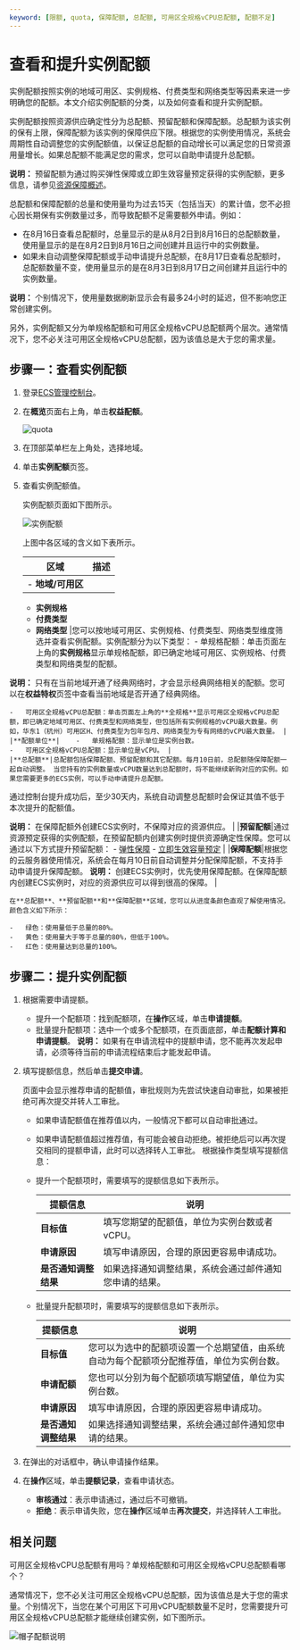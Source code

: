 ```yaml
---
keyword: [限额, quota, 保障配额, 总配额, 可用区全规格vCPU总配额, 配额不足]
---
```


# 查看和提升实例配额

实例配额按照实例的地域可用区、实例规格、付费类型和网络类型等因素来进一步明确您的配额。本文介绍实例配额的分类，以及如何查看和提升实例配额。

实例配额按照资源供应确定性分为总配额、预留配额和保障配额。总配额为该实例的保有上限，保障配额为该实例的保障供应下限。根据您的实例使用情况，系统会周期性自动调整您的实例配额值，以保证总配额的自动增长可以满足您的日常资源用量增长。如果总配额不能满足您的需求，您可以自助申请提升总配额。

**说明：** 预留配额为通过购买弹性保障或立即生效容量预定获得的实例配额，更多信息，请参见[资源保障概述](/intl.zh-CN/实例/选择实例购买方式/资源保障/资源保障概述.md)。

总配额和保障配额的总量和使用量均为过去15天（包括当天）的累计值，您不必担心因长期保有实例数量过多，而导致配额不足需要额外申请。例如：

-   在8月16日查看总配额时，总量显示的是从8月2日到8月16日的总配额数量，使用量显示的是在8月2日到8月16日之间创建并且运行中的实例数量。
-   如果未自动调整保障配额或手动申请提升总配额，在8月17日查看总配额时，总配额数量不变，使用量显示的是在8月3日到8月17日之间创建并且运行中的实例数量。

**说明：** 个别情况下，使用量数据刷新显示会有最多24小时的延迟，但不影响您正常创建实例。

另外，实例配额又分为单规格配额和可用区全规格vCPU总配额两个层次。通常情况下，您不必关注可用区全规格vCPU总配额，因为该值总是大于您的需求量。

## 步骤一：查看实例配额

1.  登录[ECS管理控制台](https://ecs.console.aliyun.com)。

2.  在**概览**页面右上角，单击**权益配额**。

    ![quota](https://static-aliyun-doc.oss-accelerate.aliyuncs.com/assets/img/zh-CN/1672580061/p166801.png)

3.  在顶部菜单栏左上角处，选择地域。

4.  单击**实例配额**页签。

5.  查看实例配额值。

    实例配额页面如下图所示。

    ![实例配额](https://static-aliyun-doc.oss-accelerate.aliyuncs.com/assets/img/zh-CN/7268600161/p166807.png)

    上图中各区域的含义如下表所示。

    |区域|描述|
    |--|--|
    |    -   **地域/可用区**
    -   **实例规格**
    -   **付费类型**
    -   **网络类型**
|您可以按地域可用区、实例规格、付费类型、网络类型维度筛选并查看实例配额。实例配额分为以下类型：    -   单规格配额：单击页面左上角的**实例规格**显示单规格配额，即已确定地域可用区、实例规格、付费类型和网络类型的配额。

**说明：** 只有在当前地域开通了经典网络时，才会显示经典网络相关的配额。您可以在**权益特权**页签中查看当前地域是否开通了经典网络。

    -   可用区全规格vCPU总配额：单击页面左上角的**全规格**显示可用区全规格vCPU总配额，即已确定地域可用区、付费类型和网络类型，但包括所有实例规格的vCPU最大数量。例如，华东1（杭州）可用区H、付费类型为包年包月、网络类型为专有网络的vCPU最大数量。 |
    |**配额单位**|    -   单规格配额：显示单位是实例台数。
    -   可用区全规格vCPU总配额：显示单位是vCPU。 |
    |**总配额**|总配额包括保障配额、预留配额和其它配额。每月10日前，总配额随保障配额一起自动调整。 当您持有的实例数量或vCPU数量达到总配额时，将不能继续新购对应的实例。如果您需要更多的ECS实例，可以手动申请提升总配额。

通过控制台提升成功后，至少30天内，系统自动调整总配额时会保证其值不低于本次提升的配额值。

**说明：** 在保障配额外创建ECS实例时，不保障对应的资源供应。 |
    |**预留配额**|通过资源预定获得的实例配额，在预留配额内创建实例时提供资源确定性保障。您可以通过以下方式提升预留配额：    -   [弹性保障](/intl.zh-CN/实例/选择实例购买方式/资源保障/弹性保障/弹性保障概述.md)
    -   [立即生效容量预定](/intl.zh-CN/实例/选择实例购买方式/资源保障/容量预定/立即生效容量预定概述.md) |
    |**保障配额**|根据您的云服务器使用情况，系统会在每月10日前自动调整并分配保障配额，不支持手动申请提升保障配额。 **说明：** 创建ECS实例时，优先使用保障配额。在保障配额内创建ECS实例时，对应的资源供应可以得到很高的保障。 |

    在**总配额**、**预留配额**和**保障配额**区域，您可以从进度条颜色直观了解使用情况。颜色含义如下所示：

    -   绿色：使用量低于总量的80%。
    -   黄色：使用量大于等于总量的80%，但低于100%。
    -   红色：使用量达到总量的100%。

## 步骤二：提升实例配额

1.  根据需要申请提额。

    -   提升一个配额项：找到配额项，在**操作**区域，单击**申请提额**。
    -   批量提升配额项：选中一个或多个配额项，在页面底部，单击**配额计算和申请提额**。
    **说明：** 如果有在申请流程中的提额申请，您不能再次发起申请，必须等待当前的申请流程结束后才能发起申请。

2.  填写提额信息，然后单击**提交申请**。

    页面中会显示推荐申请的配额值，审批规则为先尝试快速自动审批，如果被拒绝可再次提交并转人工审批。

    -   如果申请配额值在推荐值以内，一般情况下都可以自动审批通过。
    -   如果申请配额值超过推荐值，有可能会被自动拒绝。被拒绝后可以再次提交相同的提额申请，此时可以选择转人工审批。
    根据操作类型填写提额信息：

    -   提升一个配额项时，需要填写的提额信息如下表所示。

        |提额信息|说明|
        |----|--|
        |**目标值**|填写您期望的配额值，单位为实例台数或者vCPU。|
        |**申请原因**|填写申请原因，合理的原因更容易申请成功。|
        |**是否通知调整结果**|如果选择通知调整结果，系统会通过邮件通知您申请的结果。|

    -   批量提升配额项时，需要填写的提额信息如下表所示。

        |提额信息|说明|
        |----|--|
        |**目标值**|您可以为选中的配额项设置一个总期望值，由系统自动为每个配额项分配推荐值，单位为实例台数。|
        |**申请配额**|您也可以分别为每个配额项填写期望值，单位为实例台数。|
        |**申请原因**|填写申请原因，合理的原因更容易申请成功。|
        |**是否通知调整结果**|如果选择通知调整结果，系统会通过邮件通知您申请的结果。|

3.  在弹出的对话框中，确认申请操作结果。

4.  在**操作**区域，单击**提额记录**，查看申请状态。

    -   **审核通过**：表示申请通过，通过后不可撤销。
    -   **拒绝**：表示申请失败，您在**操作**区域单击**再次提交**，并选择转人工审批。

## 相关问题

可用区全规格vCPU总配额有用吗？单规格配额和可用区全规格vCPU总配额看哪个？

通常情况下，您不必关注可用区全规格vCPU总配额，因为该值总是大于您的需求量。个别情况下，当您在某个可用区下可用vCPU配额数量不足时，您需要提升可用区全规格vCPU总配额才能继续创建实例，如下图所示。

![帽子配额说明](https://static-aliyun-doc.oss-accelerate.aliyuncs.com/assets/img/zh-CN/2059230061/p95306.png)

